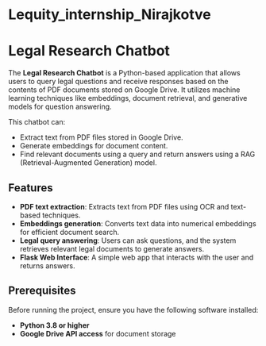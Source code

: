# Lequity_internship_Nirajkotve

# Legal Research Chatbot

The **Legal Research Chatbot** is a Python-based application that allows users to query legal questions and receive responses based on the contents of PDF documents stored on Google Drive. It utilizes machine learning techniques like embeddings, document retrieval, and generative models for question answering.

This chatbot can:
- Extract text from PDF files stored in Google Drive.
- Generate embeddings for document content.
- Find relevant documents using a query and return answers using a RAG (Retrieval-Augmented Generation) model.

## Features
- **PDF text extraction**: Extracts text from PDF files using OCR and text-based techniques.
- **Embeddings generation**: Converts text data into numerical embeddings for efficient document search.
- **Legal query answering**: Users can ask questions, and the system retrieves relevant legal documents to generate answers.
- **Flask Web Interface**: A simple web app that interacts with the user and returns answers.

## Prerequisites
Before running the project, ensure you have the following software installed:
- **Python 3.8 or higher**
- **Google Drive API access** for document storage


